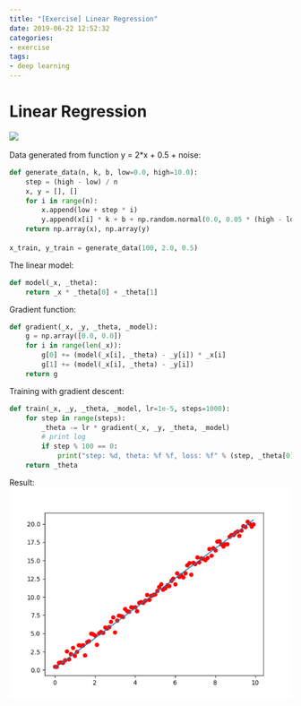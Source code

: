 ```yaml
---
title: "[Exercise] Linear Regression"
date: 2019-06-22 12:52:32
categories:
- exercise
tags:
- deep learning
---
```


# Linear Regression

[![](https://img.shields.io/badge/Github-Source%20Code-blue)](https://github.com/dbddqy/Note/blob/master/Deep_Learning/exercise_linear_regression/linear_regression.py)

Data generated from function y = 2*x + 0.5 + noise:

```python
def generate_data(n, k, b, low=0.0, high=10.0):
    step = (high - low) / n
    x, y = [], []
    for i in range(n):
        x.append(low + step * i)
        y.append(x[i] * k + b + np.random.normal(0.0, 0.05 * (high - low)))
    return np.array(x), np.array(y)

x_train, y_train = generate_data(100, 2.0, 0.5)
```

The linear model:

```python
def model(_x, _theta):
    return _x * _theta[0] + _theta[1]
```

Gradient function:

```python
def gradient(_x, _y, _theta, _model):
    g = np.array([0.0, 0.0])
    for i in range(len(_x)):
        g[0] += (model(_x[i], _theta) - _y[i]) * _x[i]
        g[1] += (model(_x[i], _theta) - _y[i])
    return g
```

Training with gradient descent:

```python
def train(_x, _y, _theta, _model, lr=1e-5, steps=1000):
    for step in range(steps):
        _theta -= lr * gradient(_x, _y, _theta, _model)
        # print log
        if step % 100 == 0:
            print("step: %d, theta: %f %f, loss: %f" % (step, _theta[0], _theta[1], loss(_x, _y, _theta, _model)))
    return _theta
```

Result:
![](https://github.com/dbddqy/Note/raw/master/Deep_Learning/exercise_linear_regression/result.png)
